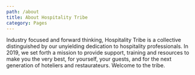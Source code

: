 ```yaml
---
path: /about
title: About Hospitality Tribe
category: Pages
---
```

Industry focused and forward thinking, Hospitality Tribe is a collective distinguished by our unyielding dedication to hospitality professionals. In 2019, we set forth a mission to provide support, training and resources to make you the very best, for yourself,  your guests, and for the next generation of hoteliers and restaurateurs.  Welcome to the tribe.
